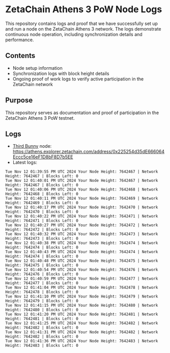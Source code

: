 # ZetaChain Athens 3 PoW Node Logs
This repository contains logs and proof that we have successfully set up and run a node on the ZetaChain Athens 3 network. The logs demonstrate continuous node operation, including synchronization details and performance.

## Contents
- Node setup information
- Synchronization logs with block height details
- Ongoing proof of work logs to verify active participation in the ZetaChain network

## Purpose
This repository serves as documentation and proof of participation in the ZetaChain Athens 3 PoW testnet.

## Logs

- [Third Bunny](https://thirdbunny.xyz/) node: https://athens.explorer.zetachain.com/address/0x225254d35dE666064Eccc5ce16eF1D8bF8D7b5EE
- Latest logs:
```
Tue Nov 12 01:39:55 PM UTC 2024 Your Node Height: 7642467 | Network Height: 7642467 | Blocks Left: 0
Tue Nov 12 01:40:01 PM UTC 2024 Your Node Height: 7642467 | Network Height: 7642467 | Blocks Left: 0
Tue Nov 12 01:40:06 PM UTC 2024 Your Node Height: 7642468 | Network Height: 7642468 | Blocks Left: 0
Tue Nov 12 01:40:11 PM UTC 2024 Your Node Height: 7642469 | Network Height: 7642469 | Blocks Left: 0
Tue Nov 12 01:40:17 PM UTC 2024 Your Node Height: 7642470 | Network Height: 7642470 | Blocks Left: 0
Tue Nov 12 01:40:22 PM UTC 2024 Your Node Height: 7642471 | Network Height: 7642471 | Blocks Left: 0
Tue Nov 12 01:40:27 PM UTC 2024 Your Node Height: 7642472 | Network Height: 7642472 | Blocks Left: 0
Tue Nov 12 01:40:32 PM UTC 2024 Your Node Height: 7642473 | Network Height: 7642473 | Blocks Left: 0
Tue Nov 12 01:40:38 PM UTC 2024 Your Node Height: 7642474 | Network Height: 7642474 | Blocks Left: 0
Tue Nov 12 01:40:43 PM UTC 2024 Your Node Height: 7642474 | Network Height: 7642474 | Blocks Left: 0
Tue Nov 12 01:40:48 PM UTC 2024 Your Node Height: 7642475 | Network Height: 7642475 | Blocks Left: 0
Tue Nov 12 01:40:54 PM UTC 2024 Your Node Height: 7642476 | Network Height: 7642476 | Blocks Left: 0
Tue Nov 12 01:40:59 PM UTC 2024 Your Node Height: 7642477 | Network Height: 7642477 | Blocks Left: 0
Tue Nov 12 01:41:04 PM UTC 2024 Your Node Height: 7642478 | Network Height: 7642478 | Blocks Left: 0
Tue Nov 12 01:41:10 PM UTC 2024 Your Node Height: 7642479 | Network Height: 7642479 | Blocks Left: 0
Tue Nov 12 01:41:15 PM UTC 2024 Your Node Height: 7642480 | Network Height: 7642480 | Blocks Left: 0
Tue Nov 12 01:41:20 PM UTC 2024 Your Node Height: 7642481 | Network Height: 7642481 | Blocks Left: 0
Tue Nov 12 01:41:25 PM UTC 2024 Your Node Height: 7642482 | Network Height: 7642482 | Blocks Left: 0
Tue Nov 12 01:41:31 PM UTC 2024 Your Node Height: 7642482 | Network Height: 7642482 | Blocks Left: 0
Tue Nov 12 01:41:36 PM UTC 2024 Your Node Height: 7642483 | Network Height: 7642483 | Blocks Left: 0
```
